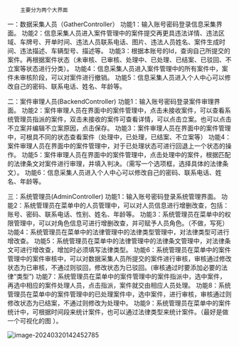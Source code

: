 		主要分为两个大界面
一：数据采集人员（GatherController）
	功能1：输入账号密码登录信息采集界面。
	功能2：信息采集人员进入案件管理中的案件提交再更具违法详情、违法区域、车牌号、开单时间、违法人员联系电话、图片、违法人员姓名、案件生成时间、违法描述、车辆型号、描述等。
	功能3：根据本账号的Id，查询自己所提交的案件。再根据案件状态（未审核、已审核、处理中、已处理、已结案、已驳回、不立案等状态进行分类）。
	功能4：信息采集人员进入案件管理中的所有案件中，案件未审核阶段，可以对案件进行撤销。
	功能5：信息采集人员进入个人中心可以修改自己的密码、联系电话、姓名、年龄等。

二：案件审理人员(BackendController)
	功能1：输入账号密码登录案件审理界面。
	功能2：案件审理人员在界面中的案件管理中，点击未接收案件，可以查看系统管理员指派的案件，双击未接收的案件可查看详情，可以点击立案。也可以点击不立案并编辑不立案原因，点击保存。
	功能3：案件审理人员在界面中的案件管理中，可根具不同的状态查看案件（处理中，已处理，已结案、不立案等）
	功能4：案件审理人员在界面中的案件管理中，对于已处理状态可进行回退上一个状态的操作。
	功能5：案件审理人员在界面中的案件管理中，点击处理中的案件，根据匹配的法律条文对案件进行审理，并填入判决。（需写一个选项框，选择具体的法律条文）。
	功能6：信息采集人员进入个人中心可以修改自己的密码、联系电话、姓名、年龄等。

三：系统管理员(AdminController)
	功能1：输入账号密码登录系统管理界面。
	功能2：系统管理员在菜单中的人员管理中，可以对人员信息进行增删改查，包括：账号、密码、联系电话、性别、姓名、年龄等。
	功能3：系统管理员在菜单中的权限管理中，可以对角色信息可进行增删改查，并可赋予人员角色。（不做，写死）
	功能4：系统管理员在菜单中的法律管理中的法律类型管理中，对法律类型可进行增改查。
	功能5：系统管理员在菜单中的法律管理中的法律条文管理中，对法律条文可进行增改查，增加时必须填写法律类型。
	功能6：系统管理员在菜单中的案件管理中的案件审核中，可以对数据采集人员所提交的案件进行审核，审核通过修改状态为已审核，不通过则驳回，修改状态为已驳回。(审核通过时要添加必要的法律“类型”)
	功能7：系统管理员在菜单中的案件管理中的案件指派中，选中案件，再选中相应的案件处理人员，点击指派，案件就交由相应人员处理。
	功能8：系统管理员在菜单中的案件管理中的已处理案件中，选中案件，进行审核，审核通过则修改状态为已结案，不通过则修改为处理中。
	功能9：系统管理员在菜单中的案件统计中，可根据时间段来统计案件，也可以通过法律类型来统计案件。（最好是做一个可视化的图 ）。

![image-20240320142452785](C:\Users\50860\AppData\Roaming\Typora\typora-user-images\image-20240320142452785.png)
